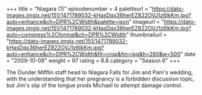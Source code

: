 +++
title = "Niagara (1)"
episodenumber = 4
paletteurl = "https://dato-images.imgix.net/151/1471789032-kHasDqx36herEZ822OVJ1z6lkKm.jpg?auto=enhance&ch=DPR%2CWidth&palette=json"
imageurl = "https://dato-images.imgix.net/151/1471789032-kHasDqx36herEZ822OVJ1z6lkKm.jpg?auto=compress%2Cformat&ch=DPR%2CWidth"
thumbnailurl = "https://dato-images.imgix.net/151/1471789032-kHasDqx36herEZ822OVJ1z6lkKm.jpg?auto=enhance&ch=DPR%2CWidth&fit=crop&fm=jpg&h=280&w=500"
date = "2009-10-08"
weight = 97
rating = 8.8
category = "Season 6"
+++

The Dunder Mifflin staff head to Niagara Falls for Jim and Pam's wedding, with the understanding that her pregnancy is a forbidden discussion topic, but Jim's slip of the tongue prods Michael to attempt damage control.